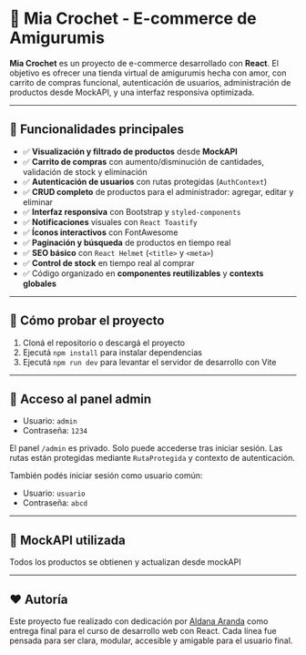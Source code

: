 # 🧶 Mia Crochet - E-commerce de Amigurumis

**Mia Crochet** es un proyecto de e-commerce desarrollado con **React**. El objetivo es ofrecer una tienda virtual de amigurumis hecha con amor, con carrito de compras funcional, autenticación de usuarios, administración de productos desde MockAPI, y una interfaz responsiva optimizada.

---

## 🚀 Funcionalidades principales

- ✅ **Visualización y filtrado de productos** desde **MockAPI**
- ✅ **Carrito de compras** con aumento/disminución de cantidades, validación de stock y eliminación
- ✅ **Autenticación de usuarios** con rutas protegidas (`AuthContext`)
- ✅ **CRUD completo** de productos para el administrador: agregar, editar y eliminar
- ✅ **Interfaz responsiva** con Bootstrap y `styled-components`
- ✅ **Notificaciones** visuales con `React Toastify`
- ✅ **Íconos interactivos** con FontAwesome
- ✅ **Paginación y búsqueda** de productos en tiempo real
- ✅ **SEO básico** con `React Helmet` (`<title>` y `<meta>`)
- ✅ **Control de stock** en tiempo real al comprar
- ✅ Código organizado en **componentes reutilizables** y **contexts globales**

---

## 🛒 Cómo probar el proyecto

1. Cloná el repositorio o descargá el proyecto
2. Ejecutá `npm install` para instalar dependencias
3. Ejecutá `npm run dev` para levantar el servidor de desarrollo con Vite

---

## 🔐 Acceso al panel admin

- Usuario: `admin`  
- Contraseña: `1234`

El panel `/admin` es privado. Solo puede accederse tras iniciar sesión. Las rutas están protegidas mediante `RutaProtegida` y contexto de autenticación.

También podés iniciar sesión como usuario común:

- Usuario: `usuario`  
- Contraseña: `abcd`

---

## 🧾 MockAPI utilizada

Todos los productos se obtienen y actualizan desde mockAPI

---

## ❤️ Autoría

Este proyecto fue realizado con dedicación por [Aldana Aranda](https://github.com/AldanaAranda) como entrega final para el curso de desarrollo web con React. Cada línea fue pensada para ser clara, modular, accesible y amigable para el usuario final.
